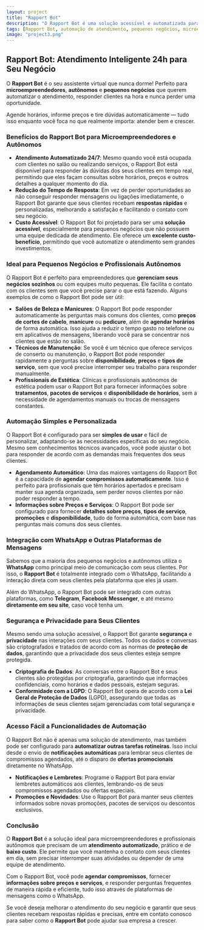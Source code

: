 ```yaml
---
layout: project
title: "Rapport Bot"
description: "O Rapport Bot é uma solução acessível e automatizada para pequenos negócios e autônomos, facilitando o atendimento aos clientes com rapidez e eficiência."
tags: [Rapport Bot, automação de atendimento, pequenos negócios, microempreendedores, autônomos, agendamento automático, WhatsApp, Telegram, atendimento 24/7, redução de tempo de resposta, integração de plataformas, segurança de dados, criptografia, conformidade LGPD, promoções automáticas, notificações de compromissos, personalização de atendimento, solução acessível, profissionais de estética, técnicos de manutenção]
image: "project3.png"
---
```


## Rapport Bot: Atendimento Inteligente 24h para Seu Negócio

O **Rapport Bot** é o seu assistente virtual que nunca dorme! Perfeito para **microempreendedores**, **autônomos** e **pequenos negócios** que querem automatizar o atendimento, responder clientes na hora e nunca perder uma oportunidade.

Agende horários, informe preços e tire dúvidas automaticamente — tudo isso enquanto você foca no que realmente importa: atender bem e crescer.

### Benefícios do Rapport Bot para Microempreendedores e Autônomos

- **Atendimento Automatizado 24/7**: Mesmo quando você está ocupada com clientes no salão ou realizando serviços, o Rapport Bot está disponível para responder às dúvidas dos seus clientes em tempo real, permitindo que eles façam consultas sobre horários, preços e outros detalhes a qualquer momento do dia.
- **Redução do Tempo de Resposta**: Em vez de perder oportunidades ao não conseguir responder mensagens ou ligações imediatamente, o Rapport Bot garante que seus clientes recebam **respostas rápidas** e personalizadas, melhorando a satisfação e facilitando o contato com seu negócio.
- **Custo Acessível**: O Rapport Bot foi projetado para ser uma **solução acessível**, especialmente para pequenos negócios que não possuem uma equipe dedicada de atendimento. Ele oferece um **excelente custo-benefício**, permitindo que você automatize o atendimento sem grandes investimentos.

### Ideal para Pequenos Negócios e Profissionais Autônomos

O Rapport Bot é perfeito para empreendedores que **gerenciam seus negócios sozinhos** ou com equipes muito pequenas. Ele facilita o contato com os clientes sem que você precise parar o que está fazendo. Alguns exemplos de como o Rapport Bot pode ser útil:

- **Salões de Beleza e Manicures**: O Rapport Bot pode responder automaticamente às perguntas mais comuns dos clientes, como **preços de cortes de cabelo**, **manicure** ou **pedicure**, além de **agendar horários** de forma automática. Isso ajuda a reduzir o tempo gasto no telefone ou em aplicativos de mensagens, liberando você para se concentrar nos clientes que estão no salão.
- **Técnicos de Manutenção**: Se você é um técnico que oferece serviços de conserto ou manutenção, o Rapport Bot pode responder rapidamente a perguntas sobre **disponibilidade**, **preços** e **tipos de serviço**, sem que você precise interromper seu trabalho para responder manualmente.
- **Profissionais de Estética**: Clínicas e profissionais autônomos de estética podem usar o Rapport Bot para fornecer informações sobre **tratamentos**, **pacotes de serviços** e **disponibilidade de horários**, sem a necessidade de agendamentos manuais ou trocas de mensagens constantes.

### Automação Simples e Personalizada

O Rapport Bot é configurado para ser **simples de usar** e fácil de personalizar, adaptando-se às necessidades específicas do seu negócio. Mesmo sem conhecimentos técnicos avançados, você pode ajustar o bot para responder de acordo com as demandas mais frequentes dos seus clientes.

- **Agendamento Automático**: Uma das maiores vantagens do Rapport Bot é a capacidade de **agendar compromissos automaticamente**. Isso é perfeito para profissionais que têm horários apertados e precisam manter sua agenda organizada, sem perder novos clientes por não poder responder a tempo.
- **Informações sobre Preços e Serviços**: O Rapport Bot pode ser configurado para fornecer **detalhes sobre preços**, **tipos de serviço**, **promoções** e **disponibilidade**, tudo de forma automática, com base nas perguntas mais comuns dos seus clientes.

### Integração com WhatsApp e Outras Plataformas de Mensagens

Sabemos que a maioria dos pequenos negócios e autônomos utiliza o **WhatsApp** como principal meio de comunicação com seus clientes. Por isso, o **Rapport Bot** é totalmente integrado com o WhatsApp, facilitando a interação direta com seus clientes pela plataforma que eles já usam.

Além do WhatsApp, o Rapport Bot pode ser integrado com outras plataformas, como **Telegram**, **Facebook Messenger**, e até mesmo **diretamente em seu site**, caso você tenha um.

### Segurança e Privacidade para Seus Clientes

Mesmo sendo uma solução acessível, o Rapport Bot garante **segurança** e **privacidade** nas interações com seus clientes. Todos os dados e conversas são criptografados e tratados de acordo com as normas de **proteção de dados**, garantindo que a privacidade dos seus clientes esteja sempre protegida.

- **Criptografia de Dados**: As conversas entre o Rapport Bot e seus clientes são protegidas por criptografia, garantindo que informações confidenciais, como horários e dados pessoais, estejam seguras.
- **Conformidade com a LGPD**: O Rapport Bot opera de acordo com a **Lei Geral de Proteção de Dados** (LGPD), assegurando que todas as informações de seus clientes sejam gerenciadas com total segurança e privacidade.

### Acesso Fácil a Funcionalidades de Automação

O Rapport Bot não é apenas uma solução de atendimento, mas também pode ser configurado para **automatizar outras tarefas rotineiras**. Isso inclui desde o envio de **notificações automáticas** para lembrar seus clientes de compromissos agendados, até o disparo de **ofertas promocionais** diretamente no WhatsApp.

- **Notificações e Lembretes**: Programe o Rapport Bot para enviar lembretes automáticos aos clientes, lembrando-os de seus compromissos agendados ou ofertas especiais.
- **Promoções e Novidades**: Use o Rapport Bot para manter seus clientes informados sobre novas promoções, pacotes de serviços ou descontos exclusivos.

### Conclusão

O **Rapport Bot** é a solução ideal para microempreendedores e profissionais autônomos que precisam de um **atendimento automatizado**, prático e de **baixo custo**. Ele permite que você mantenha o contato com seus clientes em dia, sem precisar interromper suas atividades ou depender de uma equipe de atendimento.

Com o Rapport Bot, você pode **agendar compromissos**, fornecer **informações sobre preços e serviços**, e responder perguntas frequentes de maneira rápida e eficiente, tudo isso através de plataformas de mensagens como o WhatsApp.

Se você deseja melhorar o atendimento do seu negócio e garantir que seus clientes recebam respostas rápidas e precisas, entre em contato conosco para saber como o **Rapport Bot** pode ajudar sua empresa a crescer.

